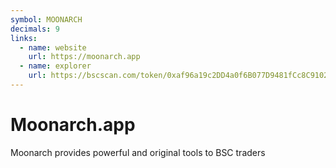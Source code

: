 ```yaml
---
symbol: MOONARCH
decimals: 9
links:
  - name: website
    url: https://moonarch.app
  - name: explorer
    url: https://bscscan.com/token/0xaf96a19c2DD4a0f6B077D9481fCc8C9102FAa141
---
```


# Moonarch.app

Moonarch provides powerful and original tools to BSC traders
